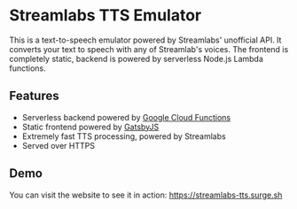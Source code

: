 # Streamlabs TTS Emulator

This is a text-to-speech emulator powered by Streamlabs' unofficial API. It converts your text to speech with any of Streamlab's voices. The frontend is completely static, backend is powered by serverless Node.js Lambda functions.

## Features
- Serverless backend powered by [Google Cloud Functions](https://cloud.google.com/functions)
- Static frontend powered by [GatsbyJS](https://www.gatsbyjs.org)
- Extremely fast TTS processing, powered by Streamlabs
- Served over HTTPS

## Demo
You can visit the website to see it in action: https://streamlabs-tts.surge.sh
